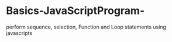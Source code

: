 # Basics-JavaScriptProgram-
perform sequence, selection, Function and Loop statements using javascripts
